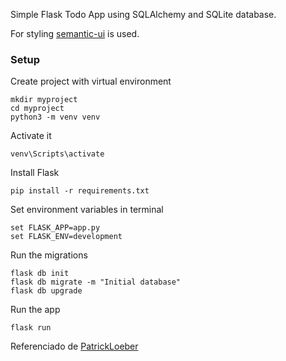 Simple Flask Todo App using SQLAlchemy and SQLite database.

For styling [semantic-ui](https://semantic-ui.com/) is used.

### Setup

Create project with virtual environment

```console
mkdir myproject
cd myproject
python3 -m venv venv
```

Activate it

```console
venv\Scripts\activate
```

Install Flask

```console
pip install -r requirements.txt
```

Set environment variables in terminal

```console
set FLASK_APP=app.py
set FLASK_ENV=development
```

Run the migrations

```console
flask db init
flask db migrate -m "Initial database"
flask db upgrade
```

Run the app

```console
flask run
```

Referenciado de [PatrickLoeber](https://github.com/patrickloeber/flask-todo)
